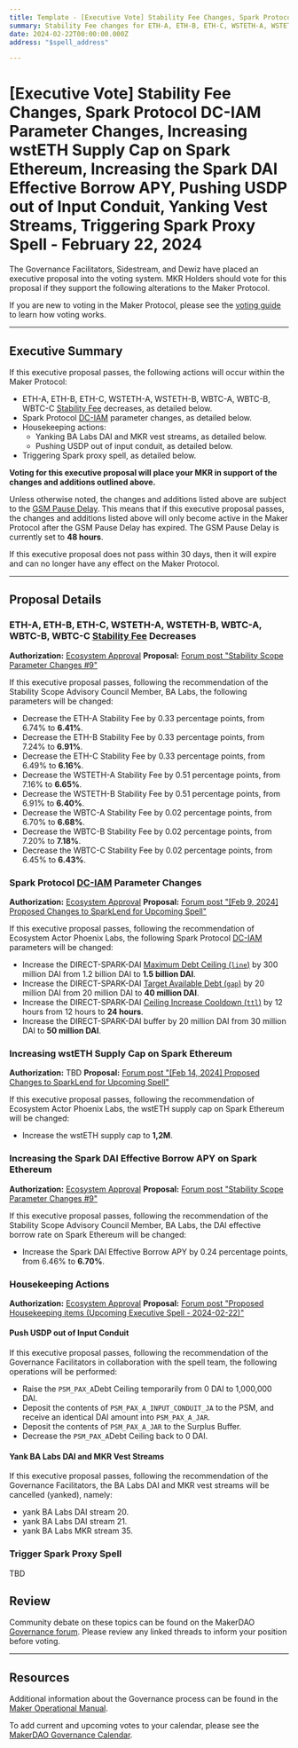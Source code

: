 ```yaml
---
title: Template - [Executive Vote] Stability Fee Changes, Spark Protocol DC-IAM Parameter Changes, Housekeeping Actions, Triggering Spark Proxy Spell - February 22, 2024
summary: Stability Fee changes for ETH-A, ETH-B, ETH-C, WSTETH-A, WSTETH-B, WBTC-A, WBTC-B, WBTC-C, Spark Protocol DC-IAM parameter changes, pushing USDP out of input conduit, yanking BA Labs DAI and MKR vest streams, triggering Spark proxy spell.  
date: 2024-02-22T00:00:00.000Z
address: "$spell_address"

---
```

# [Executive Vote] Stability Fee Changes, Spark Protocol DC-IAM Parameter Changes, Increasing wstETH Supply Cap on Spark Ethereum, Increasing the Spark DAI Effective Borrow APY, Pushing USDP out of Input Conduit, Yanking Vest Streams, Triggering Spark Proxy Spell - February 22, 2024

The Governance Facilitators, Sidestream, and Dewiz have placed an executive proposal into the voting system. MKR Holders should vote for this proposal if they support the following alterations to the Maker Protocol.

If you are new to voting in the Maker Protocol, please see the [voting guide](https://manual.makerdao.com/governance/voting-in-makerdao/on-chain-governance) to learn how voting works.

---

## Executive Summary

If this executive proposal passes, the following actions will occur within the Maker Protocol:

- ETH-A, ETH-B, ETH-C, WSTETH-A, WSTETH-B, WBTC-A, WBTC-B, WBTC-C [Stability Fee](https://manual.makerdao.com/parameter-index/vault-risk/param-stability-fee) decreases, as detailed below. 
- Spark Protocol [DC-IAM](https://manual.makerdao.com/module-index/module-dciam) parameter changes, as detailed below.
- Housekeeping actions:
  - Yanking BA Labs DAI and MKR vest streams, as detailed below.
  - Pushing USDP out of input conduit, as detailed below.
- Triggering Spark proxy spell, as detailed below.

**Voting for this executive proposal will place your MKR in support of the changes and additions outlined above.**

Unless otherwise noted, the changes and additions listed above are subject to the [GSM Pause Delay](https://manual.makerdao.com/parameter-index/core/param-gsm-pause-delay). This means that if this executive proposal passes, the changes and additions listed above will only become active in the Maker Protocol after the GSM Pause Delay has expired. The GSM Pause Delay is currently set to **48 hours**.

If this executive proposal does not pass within 30 days, then it will expire and can no longer have any effect on the Maker Protocol.

---

## Proposal Details

### ETH-A, ETH-B, ETH-C, WSTETH-A, WSTETH-B, WBTC-A, WBTC-B, WBTC-C [Stability Fee](https://manual.makerdao.com/parameter-index/vault-risk/param-stability-fee) Decreases

**Authorization:** [Ecosystem Approval](http://forum.makerdao.com/t/stability-scope-parameter-changes-9/23688/2)
**Proposal:** [Forum post "Stability Scope Parameter Changes #9"](https://forum.makerdao.com/t/stability-scope-parameter-changes-9/23688)

If this executive proposal passes, following the recommendation of the Stability Scope Advisory Council Member, BA Labs, the following parameters will be changed:

- Decrease the ETH-A Stability Fee by 0.33 percentage points, from 6.74% to **6.41%**.
- Decrease the ETH-B Stability Fee by 0.33 percentage points, from 7.24% to **6.91%**.
- Decrease the ETH-C Stability Fee by 0.33 percentage points, from 6.49% to **6.16%**.
- Decrease the WSTETH-A Stability Fee by 0.51 percentage points, from 7.16% to **6.65%**.
- Decrease the WSTETH-B Stability Fee by 0.51 percentage points, from 6.91% to **6.40%**.
- Decrease the WBTC-A Stability Fee by 0.02 percentage points, from 6.70% to **6.68%**.
- Decrease the WBTC-B Stability Fee by 0.02 percentage points, from 7.20% to **7.18%**.
- Decrease the WBTC-C Stability Fee by 0.02 percentage points, from 6.45% to **6.43%**.

### Spark Protocol [DC-IAM](https://manual.makerdao.com/module-index/module-dciam) Parameter Changes

**Authorization:** [Ecosystem Approval](https://forum.makerdao.com/t/feb-9-2024-proposed-changes-to-sparklend-for-upcoming-spell/23656/3)
**Proposal:** [Forum post "[Feb 9, 2024] Proposed Changes to SparkLend for Upcoming Spell"](https://forum.makerdao.com/t/feb-9-2024-proposed-changes-to-sparklend-for-upcoming-spell/23656)

If this executive proposal passes, following the recommendation of Ecosystem Actor Phoenix Labs, the following Spark Protocol [DC-IAM](https://manual.makerdao.com/module-index/module-dciam) parameters will be changed:

- Increase the DIRECT-SPARK-DAI [Maximum Debt Ceiling (`line`)](https://manual.makerdao.com/module-index/module-dciam#maximum-debt-ceiling-line) by 300 million DAI from 1.2 billion DAI to **1.5 billion DAI**.
- Increase the DIRECT-SPARK-DAI [Target Available Debt (`gap`)](https://manual.makerdao.com/module-index/module-dciam#target-available-debt-gap) by 20 million DAI from 20 million DAI to **40 million DAI**.
- Increase the DIRECT-SPARK-DAI [Ceiling Increase Cooldown (`ttl`)](https://manual.makerdao.com/module-index/module-dciam#ceiling-increase-cooldown-ttl) by 12 hours from 12 hours to **24 hours**.
- Increase the DIRECT-SPARK-DAI buffer by 20 million DAI from 30 million DAI to **50 million DAI**.

### Increasing wstETH Supply Cap on Spark Ethereum

**Authorization:** TBD
**Proposal:** [Forum post "[Feb 14, 2024] Proposed Changes to SparkLend for Upcoming Spell"](https://forum.makerdao.com/t/feb-14-2024-proposed-changes-to-sparklend-for-upcoming-spell/23684)

If this executive proposal passes, following the recommendation of Ecosystem Actor Phoenix Labs, the wstETH supply cap on Spark Ethereum will be changed:

- Increase the wstETH supply cap to **1,2M**.

### Increasing the Spark DAI Effective Borrow APY on Spark Ethereum

**Authorization:** [Ecosystem Approval](https://forum.makerdao.com/t/stability-scope-parameter-changes-9/23688/2)
**Proposal:** [Forum post "Stability Scope Parameter Changes #9"](https://forum.makerdao.com/t/stability-scope-parameter-changes-9/23688)

If this executive proposal passes, following the recommendation of the Stability Scope Advisory Council Member, BA Labs, the DAI effective borrow rate on Spark Ethereum will be changed:

- Increase the Spark DAI Effective Borrow APY by 0.24 percentage points, from 6.46% to **6.70%**.

### Housekeeping Actions

**Authorization:** [Ecosystem Approval](https://forum.makerdao.com/t/proposed-housekeeping-items-upcoming-executive-spell-2024-02-22/23697/2)
**Proposal:** [Forum post "Proposed Housekeeping items (Upcoming Executive Spell - 2024-02-22)"](https://forum.makerdao.com/t/proposed-housekeeping-items-upcoming-executive-spell-2024-02-22/23697)

#### Push USDP out of Input Conduit

If this executive proposal passes, following the recommendation of the Governance Facilitators in collaboration with the spell team, the following operations will be performed:

- Raise the `PSM_PAX_A`Debt Ceiling temporarily from 0 DAI to 1,000,000 DAI.
- Deposit the contents of `PSM_PAX_A_INPUT_CONDUIT_JA` to the PSM, and receive an identical DAI amount into `PSM_PAX_A_JAR`.
- Deposit the contents of `PSM_PAX_A_JAR` to the Surplus Buffer.
- Decrease the `PSM_PAX_A`Debt Ceiling back to 0 DAI.

#### Yank BA Labs DAI and MKR Vest Streams

If this executive proposal passes, following the recommendation of the Governance Facilitators, the BA Labs DAI and MKR vest streams will be cancelled (yanked), namely:

- yank BA Labs DAI stream 20.
- yank BA Labs DAI stream 21.
- yank BA Labs MKR stream 35.

### Trigger Spark Proxy Spell

TBD

## Review

Community debate on these topics can be found on the MakerDAO [Governance forum](https://forum.makerdao.com/). Please review any linked threads to inform your position before voting.

---

## Resources

Additional information about the Governance process can be found in the [Maker Operational Manual](https://manual.makerdao.com).

To add current and upcoming votes to your calendar, please see the [MakerDAO Governance Calendar](https://manual.makerdao.com/makerdao/calendars/governance-calendar).